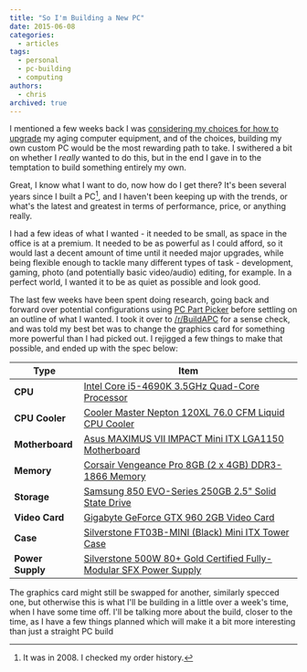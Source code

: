 ```yaml
---
title: "So I'm Building a New PC"
date: 2015-06-08
categories:
  - articles
tags:
  - personal
  - pc-building
  - computing
authors:
  - chris
archived: true
---
```


I mentioned a few weeks back I was [considering my choices for how to upgrade](/blog/the-upgrade-conundrum/) my aging computer equipment, and of the choices, building my own custom PC would be the most rewarding path to take. I swithered a bit on whether I _really_ wanted to do this, but in the end I gave in to the temptation to build something entirely my own.

Great, I know what I want to do, now how do I get there? It's been several years since I built a PC[^1], and I haven't been keeping up with the trends, or what's the latest and greatest in terms of performance, price, or anything really.

I had a few ideas of what I wanted - it needed to be small, as space in the office is at a premium. It needed to be as powerful as I could afford, so it would last a decent amount of time until it needed major upgrades, while being flexible enough to tackle many different types of task - development, gaming, photo (and potentially basic video/audio) editing, for example. In a perfect world, I wanted it to be as quiet as possible and look good.

The last few weeks have been spent doing research, going back and forward over potential configurations using [PC Part Picker](https://uk.pcpartpicker.com/user/MrKapowski/saved/) before settling on an outline of what I wanted. I took it over to [/r/BuildAPC](http://www.reddit.com/r/buildapc) for a sense check, and was told my best bet was to change the graphics card for something more powerful than I had picked out. I rejigged a few things to make that possible, and ended up with the spec below:

| Type             | Item                                                                                                                                      |
| ---------------- | ----------------------------------------------------------------------------------------------------------------------------------------- |
| **CPU**          | [Intel Core i5-4690K 3.5GHz Quad-Core Processor](http://uk.pcpartpicker.com/part/intel-cpu-bx80646i54690k)                                |
| **CPU Cooler**   | [Cooler Master Nepton 120XL 76.0 CFM Liquid CPU Cooler](http://uk.pcpartpicker.com/part/cooler-master-cpu-cooler-rln12x24pkr1)            |
| **Motherboard**  | [Asus MAXIMUS VII IMPACT Mini ITX LGA1150 Motherboard](http://uk.pcpartpicker.com/part/asus-motherboard-maximusviiimpact)                 |
| **Memory**       | [Corsair Vengeance Pro 8GB (2 x 4GB) DDR3-1866 Memory](http://uk.pcpartpicker.com/part/corsair-memory-cmy8gx3m2a1866c9)                   |
| **Storage**      | [Samsung 850 EVO-Series 250GB 2.5" Solid State Drive](http://uk.pcpartpicker.com/part/samsung-internal-hard-drive-mz75e250bam)            |
| **Video Card**   | [Gigabyte GeForce GTX 960 2GB Video Card](http://uk.pcpartpicker.com/part/gigabyte-video-card-gvn960ixoc2gd)                              |
| **Case**         | [Silverstone FT03B-MINI (Black) Mini ITX Tower Case](http://uk.pcpartpicker.com/part/silverstone-case-sstft03bmini)                       |
| **Power Supply** | [Silverstone 500W 80+ Gold Certified Fully-Modular SFX Power Supply](http://uk.pcpartpicker.com/part/silverstone-power-supply-sstsx500lg) |

The graphics card might still be swapped for another, similarly specced one, but otherwise this is what I'll be building in a little over a week's time, when I have some time off. I'll be talking more about the build, closer to the time, as I have a few things planned which will make it a bit more interesting than just a straight PC build

[^1]: It was in 2008. I checked my order history.
